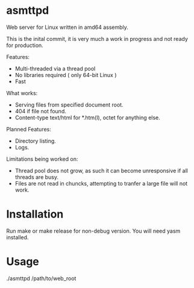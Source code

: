 asmttpd
=======

Web server for Linux written in amd64 assembly.

This is the inital commit, it is very much a work in progress and not ready for production.

Features:
* Multi-threaded via a thread pool
* No libraries required ( only 64-bit Linux )
* Fast

What works:
* Serving files from specified document root.
* 404 if file not found.
* Content-type text/html for *.htm(l), octet for anything else.
  
Planned Features:
* Directory listing.
* Logs.
  
Limitations being worked on:
* Thread pool does not grow, as such it can become unresponsive if all threads are busy.
* Files are not read in chuncks, attempting to tranfer a large file will not work.
  
Installation
=======

Run make or make release for non-debug version.
You will need yasm installed.

Usage
=======

./asmttpd /path/to/web_root


